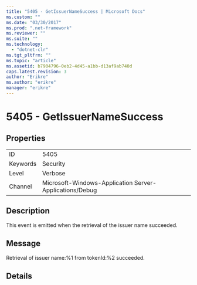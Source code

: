 ```yaml
---
title: "5405 - GetIssuerNameSuccess | Microsoft Docs"
ms.custom: ""
ms.date: "03/30/2017"
ms.prod: ".net-framework"
ms.reviewer: ""
ms.suite: ""
ms.technology: 
  - "dotnet-clr"
ms.tgt_pltfrm: ""
ms.topic: "article"
ms.assetid: b7904796-0eb2-4d45-a1bb-d13af9ab740d
caps.latest.revision: 3
author: "Erikre"
ms.author: "erikre"
manager: "erikre"
---
```

# 5405 - GetIssuerNameSuccess
## Properties  
  
|||  
|-|-|  
|ID|5405|  
|Keywords|Security|  
|Level|Verbose|  
|Channel|Microsoft-Windows-Application Server-Applications/Debug|  
  
## Description  
 This event is emitted when the retrieval of the issuer name succeeded.  
  
## Message  
 Retrieval of issuer name:%1 from tokenId:%2 succeeded.  
  
## Details